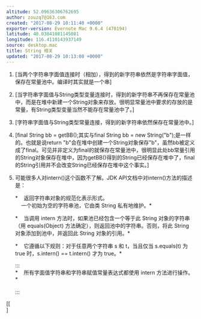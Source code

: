 ```yaml
---
altitude: 52.09636306762695
author: zouzq7@163.com
created: "2017-08-29 10:11:40 +0000"
exporter-version: Evernote Mac 9.6.4 (470194)
latitude: 40.03841081145081
longitude: 116.4110143937149
source: desktop.mac
title: String 相关
updated: "2017-08-29 10:13:08 +0000"
---
```


1.  [当两个字符串字面值连接时（相加），得到的新字符串依然是字符串字面值，保存在常量池中。编译时其实就是一个串] 

2.  [当字符串字面值与String类型变量连接时，得到的新字符串不再保存在常量池中，而是在堆中新建一个String对象来存放。很明显常量池中要求的存放的是常量，有String类型变量当然不能存在常量池中了。] 

3.  [字符串字面值与String类型常量连接，得到的新字符串依然保存在常量池中。] 

4.  [final String bb = getBB();其实与final String bb = new
    String("b");是一样的。也就是说return
    "b"会在堆中创建一个String对象保存"b"，虽然bb被定义成了final。可见并非定义为final的就保存在常量池中，很明显此处bb常量引用的String对象保存在堆中，因为getBB()得到的String已经保存在堆中了，final的String引用并不会改变String已经保存在堆中这个事实。] 

5.  可能很多人对intern()这个函数不了解。JDK
    API文档中对intern()方法的描述是：

    *    返回字符串对象的规范化表示形式。\
        一个初始为空的字符串池，它由类 String 私有地维护。*

    *    当调用 intern 方法时，如果池已经包含一个等于此 String
    对象的字符串（用 equals(Object)
    方法确定），则返回池中的字符串。否则，将此 String
    对象添加到池中，并返回此 String 对象的引用。*

    *    它遵循以下规则：对于任意两个字符串 s 和 t，当且仅当 s.equals(t)
    为 true 时，s.intern() == t.intern() 才为 true。*

    :::  
    *    所有字面值字符串和字符串赋值常量表达式都使用 intern
    方法进行操作。*\
    \
    :::

<div>

[[\
] 

</div>
